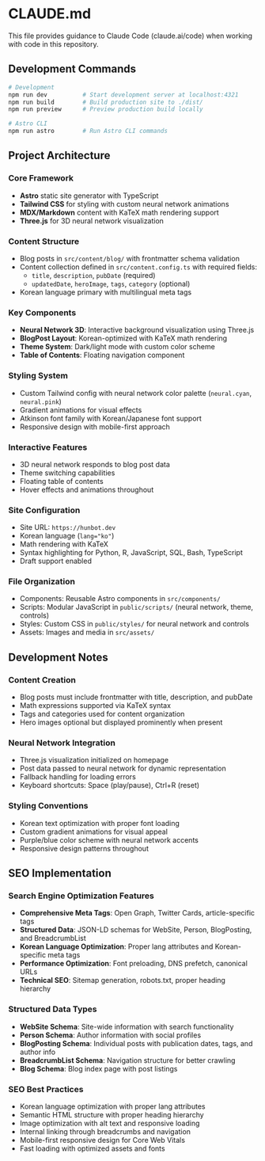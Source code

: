 # CLAUDE.md

This file provides guidance to Claude Code (claude.ai/code) when working with code in this repository.

## Development Commands

```bash
# Development
npm run dev          # Start development server at localhost:4321
npm run build        # Build production site to ./dist/
npm run preview      # Preview production build locally

# Astro CLI
npm run astro        # Run Astro CLI commands
```

## Project Architecture

### Core Framework
- **Astro** static site generator with TypeScript
- **Tailwind CSS** for styling with custom neural network animations
- **MDX/Markdown** content with KaTeX math rendering support
- **Three.js** for 3D neural network visualization

### Content Structure
- Blog posts in `src/content/blog/` with frontmatter schema validation
- Content collection defined in `src/content.config.ts` with required fields:
  - `title`, `description`, `pubDate` (required)
  - `updatedDate`, `heroImage`, `tags`, `category` (optional)
- Korean language primary with multilingual meta tags

### Key Components
- **Neural Network 3D**: Interactive background visualization using Three.js
- **BlogPost Layout**: Korean-optimized with KaTeX math rendering
- **Theme System**: Dark/light mode with custom color scheme
- **Table of Contents**: Floating navigation component

### Styling System
- Custom Tailwind config with neural network color palette (`neural.cyan`, `neural.pink`)
- Gradient animations for visual effects
- Atkinson font family with Korean/Japanese font support
- Responsive design with mobile-first approach

### Interactive Features
- 3D neural network responds to blog post data
- Theme switching capabilities
- Floating table of contents
- Hover effects and animations throughout

### Site Configuration
- Site URL: `https://hunbot.dev`
- Korean language (`lang="ko"`)
- Math rendering with KaTeX
- Syntax highlighting for Python, R, JavaScript, SQL, Bash, TypeScript
- Draft support enabled

### File Organization
- Components: Reusable Astro components in `src/components/`
- Scripts: Modular JavaScript in `public/scripts/` (neural network, theme, controls)
- Styles: Custom CSS in `public/styles/` for neural network and controls
- Assets: Images and media in `src/assets/`

## Development Notes

### Content Creation
- Blog posts must include frontmatter with title, description, and pubDate
- Math expressions supported via KaTeX syntax
- Tags and categories used for content organization
- Hero images optional but displayed prominently when present

### Neural Network Integration
- Three.js visualization initialized on homepage
- Post data passed to neural network for dynamic representation
- Fallback handling for loading errors
- Keyboard shortcuts: Space (play/pause), Ctrl+R (reset)

### Styling Conventions
- Korean text optimization with proper font loading
- Custom gradient animations for visual appeal
- Purple/blue color scheme with neural network accents
- Responsive design patterns throughout

## SEO Implementation

### Search Engine Optimization Features
- **Comprehensive Meta Tags**: Open Graph, Twitter Cards, article-specific tags
- **Structured Data**: JSON-LD schemas for WebSite, Person, BlogPosting, and BreadcrumbList
- **Korean Language Optimization**: Proper lang attributes and Korean-specific meta tags
- **Performance Optimization**: Font preloading, DNS prefetch, canonical URLs
- **Technical SEO**: Sitemap generation, robots.txt, proper heading hierarchy

### Structured Data Types
- **WebSite Schema**: Site-wide information with search functionality
- **Person Schema**: Author information with social profiles
- **BlogPosting Schema**: Individual posts with publication dates, tags, and author info
- **BreadcrumbList Schema**: Navigation structure for better crawling
- **Blog Schema**: Blog index page with post listings

### SEO Best Practices
- Korean language optimization with proper lang attributes
- Semantic HTML structure with proper heading hierarchy
- Image optimization with alt text and responsive loading
- Internal linking through breadcrumbs and navigation
- Mobile-first responsive design for Core Web Vitals
- Fast loading with optimized assets and fonts